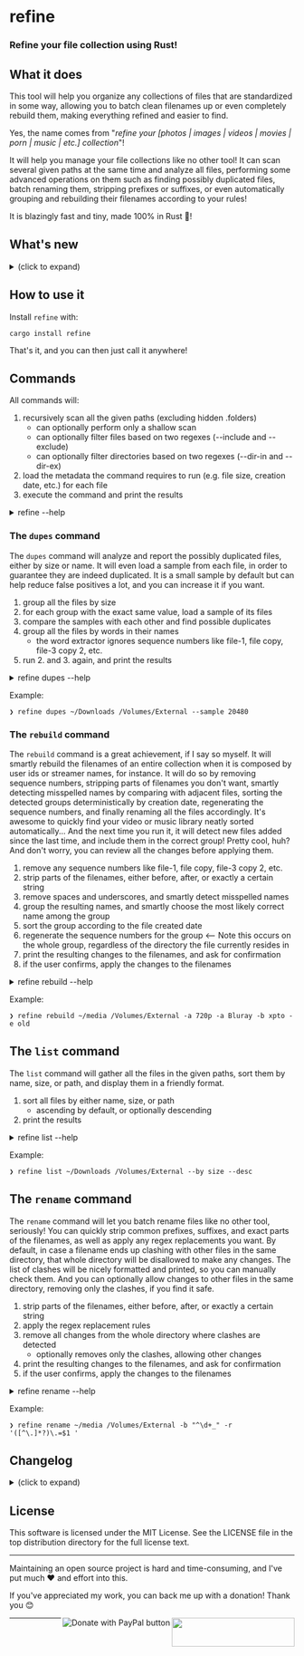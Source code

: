 # refine

### Refine your file collection using Rust!

## What it does

This tool will help you organize any collections of files that are standardized in some way, allowing you to batch clean filenames up or even completely rebuild them, making everything refined and easier to find.

Yes, the name comes from "_refine your [photos | images | videos | movies | porn | music | etc.] collection_"!

It will help you manage your file collections like no other tool! It can scan several given paths at the same time and analyze all files, performing some advanced operations on them such as finding possibly duplicated files, batch renaming them, stripping prefixes or suffixes, or even automatically grouping and rebuilding their filenames according to your rules!

It is blazingly fast and tiny, made 100% in Rust 🦀!

## What's new

<details><summary>(click to expand)</summary>

### New in 0.14

- rename: disallow by default changes in directories where clashes are detected
    - new --clashes option to allow them

### New in 0.13

- rebuild: new replace feature, finally!
- rebuild, rename: make strip options also remove `.` and `_`, in addition to `-` and spaces
- global: include and exclude options do not check extensions
- dupes: remove case option, so everything is case-insensitive now

### New in 0.12

- global: new --dir-in and --dir-out options.

### New in 0.11

- new `rename` command
- rebuild, rename: improve strip exact, not removing more spaces than needed

### New in 0.10

- global: new --exclude option to exclude files

### New in 0.9

- new support for Ctrl-C, to abort all operations and gracefully exit the program at any time.
    - all commands will stop collecting files when Ctrl-C is pressed
    - both `dupes` and `list` command will show partial results
    - the `rebuild` command will just exit, as it needs all the files to run

### New in 0.8

- new "list" command

### New in 0.7

- global: new --include option to filter input files
- rebuild: new --force option to easily rename new files
- rebuild: new interactive mode by default, making --dry_run obsolete (removed), with new --yes option to bypass it (good for automation)
- rebuild: auto fix renaming errors
- dupes: faster performance by ignoring groups with 1 file (thus avoiding loading samples)
- rebuild: smaller memory consumption by caching file extensions

</details>

## How to use it

Install `refine` with:

```
cargo install refine
```

That's it, and you can then just call it anywhere!

## Commands

All commands will:

1. recursively scan all the given paths (excluding hidden .folders)
    - can optionally perform only a shallow scan
    - can optionally filter files based on two regexes (--include and --exclude)
    - can optionally filter directories based on two regexes (--dir-in and --dir-ex)
2. load the metadata the command requires to run (e.g. file size, creation date, etc.) for each file
3. execute the command and print the results

<details><summary>refine --help</summary>

```
Refine your file collection using Rust!

Usage: refine [OPTIONS] [PATHS]... <COMMAND>

Commands:
  dupes    Find possibly duplicated files by both size and filename
  rebuild  Rebuild the filenames of media collections intelligently
  list     List files from the given paths
  rename   Rename files in batch, according to the given rules
  help     Print this message or the help of the given subcommand(s)

Options:
  -h, --help     Print help
  -V, --version  Print version

Global:
  -i, --include <REGEX>  Include only these files; checked against filename without extension, case-insensitive
  -x, --exclude <REGEX>  Exclude these files; checked against filename without extension, case-insensitive
      --dir-in <REGEX>   Include only these subdirectories; case-insensitive
      --dir-ex <REGEX>   Exclude these subdirectories; case-insensitive
      --shallow          Do not recurse into subdirectories
  [PATHS]...         Paths to scan

For more information, see https://github.com/rsalmei/refine
```

</details>

### The `dupes` command

The `dupes` command will analyze and report the possibly duplicated files, either by size or name. It will even load a sample from each file, in order to guarantee they are indeed duplicated. It is a small sample by default but can help reduce false positives a lot, and you can increase it if you want.

1. group all the files by size
2. for each group with the exact same value, load a sample of its files
3. compare the samples with each other and find possible duplicates
4. group all the files by words in their names
    - the word extractor ignores sequence numbers like file-1, file copy, file-3 copy 2, etc.
5. run 2. and 3. again, and print the results

<details><summary>refine dupes --help</summary>

```
Find possibly duplicated files by both size and filename

Usage: refine dupes [OPTIONS] [PATHS]...

Options:
  -s, --sample <BYTES>  Sample size in bytes (0 to disable) [default: 2048]
  -h, --help            Print help

Global:
  -i, --include <REGEX>  Include only these files; checked against filename without extension, case-insensitive
  -x, --exclude <REGEX>  Exclude these files; checked against filename without extension, case-insensitive
      --dir-in <REGEX>   Include only these subdirectories; case-insensitive
      --dir-ex <REGEX>   Exclude these subdirectories; case-insensitive
      --shallow          Do not recurse into subdirectories
  [PATHS]...         Paths to scan
```

</details>

Example:

```
❯ refine dupes ~/Downloads /Volumes/External --sample 20480
```

### The `rebuild` command

The `rebuild` command is a great achievement, if I say so myself. It will smartly rebuild the filenames of an entire collection when it is composed by user ids or streamer names, for instance. It will do so by removing sequence numbers, stripping parts of filenames you don't want, smartly detecting misspelled names by comparing with adjacent files, sorting the detected groups deterministically by creation date, regenerating the sequence numbers, and finally renaming all the files accordingly. It's awesome to quickly find your video or music library neatly sorted automatically... And the next time you run it, it will detect new files added since the last time, and include them in the correct group! Pretty cool, huh? And don't worry, you can review all the changes before applying them.

1. remove any sequence numbers like file-1, file copy, file-3 copy 2, etc.
2. strip parts of the filenames, either before, after, or exactly a certain string
3. remove spaces and underscores, and smartly detect misspelled names
4. group the resulting names, and smartly choose the most likely correct name among the group
5. sort the group according to the file created date
6. regenerate the sequence numbers for the group <-- Note this occurs on the whole group, regardless of the directory the file currently resides in
7. print the resulting changes to the filenames, and ask for confirmation
8. if the user confirms, apply the changes to the filenames

<details><summary>refine rebuild --help</summary>

```
Rebuild the filenames of media collections intelligently

Usage: refine rebuild [OPTIONS] [PATHS]...

Options:
  -b, --strip-before <STR|REGEX>  Remove from the start of the filename to this str; blanks are automatically removed
  -a, --strip-after <STR|REGEX>   Remove from this str to the end of the filename; blanks are automatically removed
  -e, --strip-exact <STR|REGEX>   Remove all occurrences of this str in the filename; blanks are automatically removed
  -s, --no-smart-detect           Detect and fix similar filenames (e.g. "foo bar.mp4" and "foo__bar.mp4")
  -f, --force <STR>               Easily set filenames for new files. BEWARE: use only on already organized collections
  -y, --yes                       Skip the confirmation prompt, useful for automation
  -h, --help                      Print help

Global:
  -i, --include <REGEX>  Include only these files; checked against filename without extension, case-insensitive
  -x, --exclude <REGEX>  Exclude these files; checked against filename without extension, case-insensitive
      --dir-in <REGEX>   Include only these subdirectories; case-insensitive
      --dir-ex <REGEX>   Exclude these subdirectories; case-insensitive
      --shallow          Do not recurse into subdirectories
  [PATHS]...         Paths to scan
```

</details>

Example:

```
❯ refine rebuild ~/media /Volumes/External -a 720p -a Bluray -b xpto -e old
```

## The `list` command

The `list` command will gather all the files in the given paths, sort them by name, size, or path, and display them in a friendly format.

1. sort all files by either name, size, or path
    - ascending by default, or optionally descending
2. print the results

<details><summary>refine list --help</summary>

```
List files from the given paths

Usage: refine list [OPTIONS] [PATHS]...

Options:
  -b, --by <BY>  Sort by [default: name] [possible values: name, size, path]
  -d, --desc     Use descending order
  -h, --help     Print help

Global:
  -i, --include <REGEX>  Include only these files; checked against filename without extension, case-insensitive
  -x, --exclude <REGEX>  Exclude these files; checked against filename without extension, case-insensitive
      --dir-in <REGEX>   Include only these subdirectories; case-insensitive
      --dir-ex <REGEX>   Exclude these subdirectories; case-insensitive
      --shallow          Do not recurse into subdirectories
  [PATHS]...         Paths to scan
```

</details>

Example:

```
❯ refine list ~/Downloads /Volumes/External --by size --desc
```

## The `rename` command

The `rename` command will let you batch rename files like no other tool, seriously! You can quickly strip common prefixes, suffixes, and exact parts of the filenames, as well as apply any regex replacements you want. By default, in case a filename ends up clashing with other files in the same directory, that whole directory will be disallowed to make any changes. The list of clashes will be nicely formatted and printed, so you can manually check them. And you can optionally allow changes to other files in the same directory, removing only the clashes, if you find it safe.

1. strip parts of the filenames, either before, after, or exactly a certain string
2. apply the regex replacement rules
3. remove all changes from the whole directory where clashes are detected
    - optionally removes only the clashes, allowing other changes
4. print the resulting changes to the filenames, and ask for confirmation
5. if the user confirms, apply the changes to the filenames

<details><summary>refine rename --help</summary>

```
Rename files in batch, according to the given rules

Usage: refine rename [OPTIONS] [PATHS]...

Options:
  -b, --strip-before <STR|REGEX>   Remove from the start of the filename to this str; blanks are automatically removed
  -a, --strip-after <STR|REGEX>    Remove from this str to the end of the filename; blanks are automatically removed
  -e, --strip-exact <STR|REGEX>    Remove all occurrences of this str in the filename; blanks are automatically removed
  -r, --replace <{STR|REGEX}=STR>  Replace all occurrences of one str by another; applied in order and after the strip rules
  -c, --clashes                    Allow changes in directories where clashes are detected
  -y, --yes                        Skip the confirmation prompt, useful for automation
  -h, --help                       Print help

Global:
  -i, --include <REGEX>  Include only these files; checked against filename without extension, case-insensitive
  -x, --exclude <REGEX>  Exclude these files; checked against filename without extension, case-insensitive
      --dir-in <REGEX>   Include only these subdirectories; case-insensitive
      --dir-ex <REGEX>   Exclude these subdirectories; case-insensitive
      --shallow          Do not recurse into subdirectories
  [PATHS]...         Paths to scan
```

</details>

Example:

```
❯ refine rename ~/media /Volumes/External -b "^\d+_" -r '([^\.]*?)\.=$1 '
```

## Changelog

<details><summary>(click to expand)</summary>

- 0.14.0 Jul 11, 2024: rename: disallow by default changes in directories where clashes are detected, including new --clashes option to allow them
- 0.13.0 Jul 10, 2024: rebuild: new replace feature, rebuild, rename: make strip options remove `.` and `_`, global: include and exclude options do not check extensions, dupes: remove case option.
- 0.12.0 Jul 09, 2024: global: new --dir-in and --dir-out options.
- 0.11.0 Jul 08, 2024: new `rename` command, rebuild, rename: improve strip exact.
- 0.10.0 Jul 02, 2024: global: new --exclude.
- 0.9.0 Jul 01, 2024: global: support for CTRL-C.
- 0.8.0 Jun 30, 2024: new `list` command.
- 0.7.1 Jun 28, 2024: global: --include is now case-insensitive, rebuild: fix smart detect bug not grouping some files, rebuild: strip rules remove hyphens too.
- 0.7.0 Jun 27, 2024: global: new --include, rebuild: new --force, rebuild: new interactive mode, rebuild: new --yes, rebuild: auto fix rename errors, rebuild: smaller memory consumption, dupes: improved performance.
- 0.6.0 Jun 24, 2024: new `rebuild` command, general polishing overall.
- 0.5.0 Jun 20, 2024: support for shallow scan, verbose mode, dupes cmd ignores repetition systems.
- 0.4.0 Jun 17, 2024: include `dupes` command, support match case and changing sample size.
- 0.3.0 Nov 07, 2023: include dedup by both size and name.
- 0.2.2 Jun 04, 2022: use 2KB sample size.
- 0.2.1 Jun 04, 2022: improve error handling.
- 0.2.0 Jun 01, 2022: publish, use split crate `human-repr`.
- 0.1.1 May 27, 2022: samples the center of the files, which seems to fix false positives.
- 0.1.0 May 25, 2022: first release, detects duplicated files, simple sampling strategy (1KB from
  the start of the files).

</details>

## License

This software is licensed under the MIT License. See the LICENSE file in the top distribution
directory for the full license text.


---
Maintaining an open source project is hard and time-consuming, and I've put much ❤️ and effort into
this.

If you've appreciated my work, you can back me up with a donation! Thank you 😊

[<img align="right" src="https://cdn.buymeacoffee.com/buttons/default-orange.png" width="217px" height="51x">](https://www.buymeacoffee.com/rsalmei)
[<img align="right" alt="Donate with PayPal button" src="https://www.paypalobjects.com/en_US/i/btn/btn_donate_LG.gif">](https://www.paypal.com/donate?business=6SWSHEB5ZNS5N&no_recurring=0&item_name=I%27m+the+author+of+alive-progress%2C+clearly+and+about-time.+Thank+you+for+appreciating+my+work%21&currency_code=USD)

---
